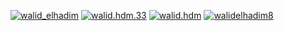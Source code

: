 <p><a href="https://twitter.com/walid_elhadim" target="_blank"><img
    src="https://img.shields.io/badge/Follow-walid_elhadim-blue?logo=twitter&style=for-the-badge"
    alt="walid_elhadim" /></a>
<a href="https://www.facebook.com/walid.hdm.33" target="_blank"><img
            src="https://img.shields.io/badge/Follow-walid.hdm.33-blue?logo=facebook&style=for-the-badge"
            alt="walid.hdm.33" /></a>
<a href="https://www.instagram.com/walid.hdm/" target="_blank"><img
            src="https://img.shields.io/badge/Follow-walid.hdm-blue?logo=instagram&style=for-the-badge"
            alt="walid.hdm" /></a>
<a href="mailto:walidelhadim8@gmail.com"><img 
            src="https://img.shields.io/badge/Follow-walidelhadim8-blue?logo=gmail&style=for-the-badge"
            alt="walidelhadim8" /></a> </p>
